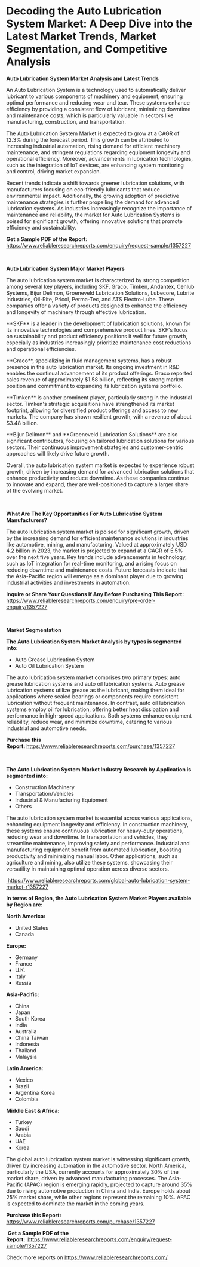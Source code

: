 <p><h1>Decoding the Auto Lubrication System Market: A Deep Dive into the Latest Market Trends, Market Segmentation, and Competitive Analysis</h1></p><p><strong>Auto Lubrication System Market Analysis and Latest Trends</strong></p>
<p><p>An Auto Lubrication System is a technology used to automatically deliver lubricant to various components of machinery and equipment, ensuring optimal performance and reducing wear and tear. These systems enhance efficiency by providing a consistent flow of lubricant, minimizing downtime and maintenance costs, which is particularly valuable in sectors like manufacturing, construction, and transportation.</p><p>The Auto Lubrication System Market is expected to grow at a CAGR of 12.3% during the forecast period. This growth can be attributed to increasing industrial automation, rising demand for efficient machinery maintenance, and stringent regulations regarding equipment longevity and operational efficiency. Moreover, advancements in lubrication technologies, such as the integration of IoT devices, are enhancing system monitoring and control, driving market expansion.</p><p>Recent trends indicate a shift towards greener lubrication solutions, with manufacturers focusing on eco-friendly lubricants that reduce environmental impact. Additionally, the growing adoption of predictive maintenance strategies is further propelling the demand for advanced lubrication systems. As industries increasingly recognize the importance of maintenance and reliability, the market for Auto Lubrication Systems is poised for significant growth, offering innovative solutions that promote efficiency and sustainability.</p></p>
<p><strong>Get a Sample PDF of the Report:&nbsp;</strong> <a href="https://www.reliableresearchreports.com/enquiry/request-sample/1357227?utm_campaign=3364&utm_medium=2&utm_source=Github&utm_content=ia&utm_term=08042025&utm_id=auto-lubrication-system">https://www.reliableresearchreports.com/enquiry/request-sample/1357227</a></p>
<p>&nbsp;</p>
<p><strong>Auto Lubrication System Major Market Players</strong></p>
<p><p>The auto lubrication system market is characterized by strong competition among several key players, including SKF, Graco, Timken, Andantex, Cenlub Systems, Bijur Delimon, Groeneveld Lubrication Solutions, Lubecore, Lubrite Industries, Oil-Rite, Pricol, Perma-Tec, and ATS Electro-Lube. These companies offer a variety of products designed to enhance the efficiency and longevity of machinery through effective lubrication.</p><p>**SKF** is a leader in the development of lubrication solutions, known for its innovative technologies and comprehensive product lines. SKF's focus on sustainability and product efficiency positions it well for future growth, especially as industries increasingly prioritize maintenance cost reductions and operational efficiencies.</p><p>**Graco**, specializing in fluid management systems, has a robust presence in the auto lubrication market. Its ongoing investment in R&D enables the continual advancement of its product offerings. Graco reported sales revenue of approximately $1.58 billion, reflecting its strong market position and commitment to expanding its lubrication systems portfolio.</p><p>**Timken** is another prominent player, particularly strong in the industrial sector. Timken's strategic acquisitions have strengthened its market footprint, allowing for diversified product offerings and access to new markets. The company has shown resilient growth, with a revenue of about $3.48 billion.</p><p>**Bijur Delimon** and **Groeneveld Lubrication Solutions** are also significant contributors, focusing on tailored lubrication solutions for various sectors. Their continuous improvement strategies and customer-centric approaches will likely drive future growth.</p><p>Overall, the auto lubrication system market is expected to experience robust growth, driven by increasing demand for advanced lubrication solutions that enhance productivity and reduce downtime. As these companies continue to innovate and expand, they are well-positioned to capture a larger share of the evolving market.</p></p>
<p>&nbsp;</p>
<p><strong>What Are The Key Opportunities For Auto Lubrication System Manufacturers?</strong></p>
<p><p>The auto lubrication system market is poised for significant growth, driven by the increasing demand for efficient maintenance solutions in industries like automotive, mining, and manufacturing. Valued at approximately USD 4.2 billion in 2023, the market is projected to expand at a CAGR of 5.5% over the next five years. Key trends include advancements in technology, such as IoT integration for real-time monitoring, and a rising focus on reducing downtime and maintenance costs. Future forecasts indicate that the Asia-Pacific region will emerge as a dominant player due to growing industrial activities and investments in automation.</p></p>
<p><strong>Inquire or Share Your Questions If Any Before Purchasing This Report:</strong> <a href="https://www.reliableresearchreports.com/enquiry/pre-order-enquiry/1357227?utm_campaign=3364&utm_medium=2&utm_source=Github&utm_content=ia&utm_term=08042025&utm_id=auto-lubrication-system">https://www.reliableresearchreports.com/enquiry/pre-order-enquiry/1357227</a></p>
<p>&nbsp;</p>
<p><strong>Market Segmentation</strong></p>
<p><strong>The Auto Lubrication System Market Analysis by types is segmented into:</strong></p>
<p><ul><li>Auto Grease Lubrication System</li><li>Auto Oil Lubrication System</li></ul></p>
<p><p>The auto lubrication system market comprises two primary types: auto grease lubrication systems and auto oil lubrication systems. Auto grease lubrication systems utilize grease as the lubricant, making them ideal for applications where sealed bearings or components require consistent lubrication without frequent maintenance. In contrast, auto oil lubrication systems employ oil for lubrication, offering better heat dissipation and performance in high-speed applications. Both systems enhance equipment reliability, reduce wear, and minimize downtime, catering to various industrial and automotive needs.</p></p>
<p><strong>Purchase this Report:&nbsp;</strong><a href="https://www.reliableresearchreports.com/purchase/1357227?utm_campaign=3364&utm_medium=2&utm_source=Github&utm_content=ia&utm_term=08042025&utm_id=auto-lubrication-system">https://www.reliableresearchreports.com/purchase/1357227</a></p>
<p>&nbsp;</p>
<p><strong>The Auto Lubrication System Market Industry Research by Application is segmented into:</strong></p>
<p><ul><li>Construction Machinery</li><li>Transportation/Vehicles</li><li>Industrial & Manufacturing Equipment</li><li>Others</li></ul></p>
<p><p>The auto lubrication system market is essential across various applications, enhancing equipment longevity and efficiency. In construction machinery, these systems ensure continuous lubrication for heavy-duty operations, reducing wear and downtime. In transportation and vehicles, they streamline maintenance, improving safety and performance. Industrial and manufacturing equipment benefit from automated lubrication, boosting productivity and minimizing manual labor. Other applications, such as agriculture and mining, also utilize these systems, showcasing their versatility in maintaining optimal operation across diverse sectors.</p></p>
<p><a href="https://www.reliableresearchreports.com/global-auto-lubrication-system-market-r1357227?utm_campaign=3364&utm_medium=2&utm_source=Github&utm_content=ia&utm_term=08042025&utm_id=auto-lubrication-system">&nbsp;https://www.reliableresearchreports.com/global-auto-lubrication-system-market-r1357227</a></p>
<p><strong>In terms of Region, the Auto Lubrication System Market Players available by Region are:</strong></p>
<p>
    <p> <strong> North America: </strong>
        <ul>
            <li>United States</li>
            <li>Canada</li>
        </ul>
        </p> 
    <p> <strong> Europe: </strong>
        <ul>
            <li>Germany</li>
            <li>France</li>
            <li>U.K.</li>
            <li>Italy</li>
            <li>Russia</li>
        </ul>
        </p> 
    <p> <strong> Asia-Pacific: </strong>
        <ul>
            <li>China</li>
            <li>Japan</li>
            <li>South Korea</li>
            <li>India</li>
            <li>Australia</li>
            <li>China Taiwan</li>
            <li>Indonesia</li>
            <li>Thailand</li>
            <li>Malaysia</li>
        </ul>
        </p> 
    <p> <strong> Latin America: </strong>
        <ul>
            <li>Mexico</li>
            <li>Brazil</li>
            <li>Argentina Korea</li>
            <li>Colombia</li>
        </ul>
        </p> 
    <p> <strong> Middle East & Africa: </strong>
        <ul>
            <li>Turkey</li>
            <li>Saudi</li>
            <li>Arabia</li>
            <li>UAE</li>
            <li>Korea</li>
        </ul>
    </p>
    </p>
<p><p>The global auto lubrication system market is witnessing significant growth, driven by increasing automation in the automotive sector. North America, particularly the USA, currently accounts for approximately 30% of the market share, driven by advanced manufacturing processes. The Asia-Pacific (APAC) region is emerging rapidly, projected to capture around 35% due to rising automotive production in China and India. Europe holds about 25% market share, while other regions represent the remaining 10%. APAC is expected to dominate the market in the coming years.</p></p>
<p><strong>Purchase this Report: </strong><a href="https://www.reliableresearchreports.com/purchase/1357227?utm_campaign=3364&utm_medium=2&utm_source=Github&utm_content=ia&utm_term=08042025&utm_id=auto-lubrication-system">https://www.reliableresearchreports.com/purchase/1357227</a></p>
<p>&nbsp;<strong>Get a Sample PDF of the Report:&nbsp;&nbsp;</strong><a href="https://www.reliableresearchreports.com/enquiry/request-sample/1357227?utm_campaign=3364&utm_medium=2&utm_source=Github&utm_content=ia&utm_term=08042025&utm_id=auto-lubrication-system">https://www.reliableresearchreports.com/enquiry/request-sample/1357227</a></p>
<p><strong></strong></p>
<p>Check more reports on <a href="https://www.reliableresearchreports.com/?utm_campaign=3364&utm_medium=2&utm_source=Github&utm_content=ia&utm_term=08042025&utm_id=auto-lubrication-system">https://www.reliableresearchreports.com/</a></p>